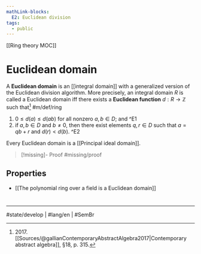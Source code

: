 ```yaml
---
mathLink-blocks:
  E2: Euclidean division
tags:
  - public
---
```

[[Ring theory MOC]]
# Euclidean domain

A **Euclidean domain** is an [[integral domain]] with a generalized version of the Euclidean division algorithm.
More precisely, an integral domain $R$ is called a Euclidean domain iff there exists a **Euclidean function** $d : R \to \mathbb{Z}$ such that[^2017] #m/def/ring

1. $0 \leq d(a) \leq d(ab)$ for all nonzero $a,b \in D$; and ^E1
2. if $a,b \in D$ and $b \neq 0$, then there exist elements $q,r \in D$ such that $a = qb + r$ and $d(r)<d(b)$. ^E2

  [^2017]: 2017\. [[Sources/@gallianContemporaryAbstractAlgebra2017|Contemporary abstract algebra]], §18, p. 315.

Every Euclidean domain is a [[Principal ideal domain]].

> [!missing]- Proof
> #missing/proof

## Properties

- [[The polynomial ring over a field is a Euclidean domain]]

#
---
#state/develop | #lang/en | #SemBr
